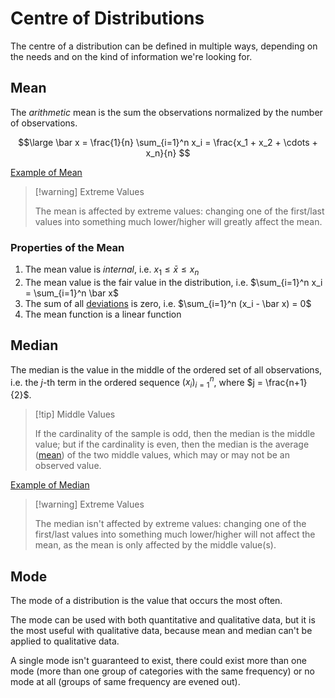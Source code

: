 # Centre of Distributions

The centre of a distribution can be defined in multiple ways, depending on the needs and on the kind of information we're looking for.

## Mean

The *arithmetic* mean is the sum the observations normalized by the number of observations.

$$\large
	\bar x = \frac{1}{n} \sum_{i=1}^n x_i
	= \frac{x_1 + x_2 + \cdots + x_n}{n}
$$

[Example of Mean ](?TK)

> [!warning] Extreme Values
> 
> The mean is affected by extreme values: changing one of the first/last values into something much lower/higher will greatly affect the mean.


### Properties of the Mean

1. The mean value is *internal*, i.e. $x_1 \le \bar x \le x_n$
2. The mean value is the fair value in the distribution, i.e. $\sum_{i=1}^n x_i = \sum_{i=1}^n \bar x$
3. The sum of all [deviations](?TK) is zero, i.e. $\sum_{i=1}^n (x_i - \bar x) = 0$
4. The mean function is a linear function

## Median

The median is the value in the middle of the ordered set of all observations, i.e. the $j$-th term in the ordered sequence $(x_i)_{i=1}^n$, where $j = \frac{n+1}{2}$.

> [!tip] Middle Values
> 
> If the cardinality of the sample is odd, then the median is the middle value; but if the cardinality is even, then the median is the average ([mean](#Mean)) of the two middle values, which may or may not be an observed value.

[Example of Median](?TK)

> [!warning] Extreme Values
> 
> The median isn't affected by extreme values: changing one of the first/last values into something much lower/higher will not affect the mean, as the mean is only affected by the middle value(s).

## Mode

The mode of a distribution is the value that occurs the most often.

The mode can be used with both quantitative and qualitative data, but it is the most useful with qualitative data, because mean and median can't be applied to qualitative data.

A single mode isn't guaranteed to exist, there could exist more than one mode (more than one group of categories with the same frequency) or no mode at all (groups of same frequency are evened out).